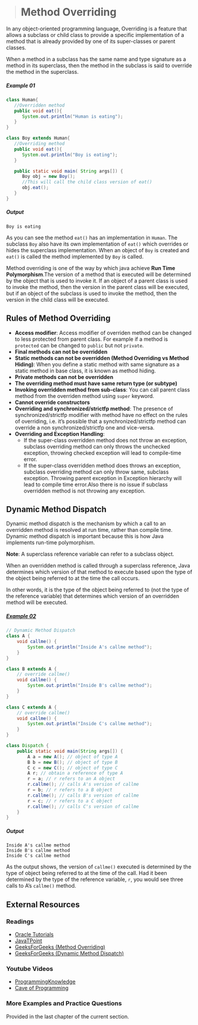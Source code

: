 ># Method Overriding

In any object-oriented programming language, Overriding is a feature that allows a subclass or child class to provide a specific implementation of a method that is already provided by one of its super-classes or parent classes.

When a method in a subclass has the same name and type signature as a method in its superclass, then the method in the subclass is said to override the method in the superclass.

##### Example 01

```java
class Human{
   //Overridden method
   public void eat(){
      System.out.println("Human is eating");
   }
}
```

```java
class Boy extends Human{
   //Overriding method
   public void eat(){
      System.out.println("Boy is eating");
   }

   public static void main( String args[]) {
      Boy obj = new Boy();
      //This will call the child class version of eat()
      obj.eat();
   }
}
```

##### Output

    Boy is eating

As you can see the method `eat()` has an implementation in `Human`. The subclass `Boy` also have its own implementation of `eat()` which overrides or hides the superclass implementation. When an object of `Boy` is created and `eat()` is called the method implemented by `Boy` is called.

Method overriding is one of the way by which java achieve __Run Time Polymorphism__.The version of a method that is executed will be determined by the object that is used to invoke it. If an object of a parent class is used to invoke the method, then the version in the parent class will be executed, but if an object of the subclass is used to invoke the method, then the version in the child class will be executed.

## Rules of Method Overriding

* __Access modifier__: Access modifier of overriden method can be changed to less protected from parent class. For example if a method is `protected` can be changed to `public` but not `private`.
* __Final methods can not be overridden__
* __Static methods can not be overridden (Method Overriding vs Method Hiding)__: When you define a static method with same signature as a static method in base class, it is known as method hiding.
* __Private methods can not be overridden__
* __The overriding method must have same return type (or subtype)__
* __Invoking overridden method from sub-class__: You can call parent class method from the overriden method using `super` keyword.
* __Cannot override constructors__
* __Overriding and synchronized/strictfp method__: The presence of synchronized/strictfp modifier with method have no effect on the rules of overriding, i.e. it’s possible that a synchronized/strictfp method can override a non synchronized/strictfp one and vice-versa.
* __Overriding and Exception Handling__:
  *  If the super-class overridden method does not throw an exception, subclass overriding method can only throws the unchecked exception, throwing checked exception will lead to compile-time error. 
  *  If the super-class overridden method does throws an exception, subclass overriding method can only throw same, subclass exception. Throwing parent exception in Exception hierarchy will lead to compile time error.Also there is no issue if subclass overridden method is not throwing any exception.

## Dynamic Method Dispatch

Dynamic method dispatch is the mechanism by which a call to an overridden method is resolved at run time, rather than compile time. Dynamic method dispatch is important because this is how Java implements run-time polymorphism.

__Note__: A superclass reference variable can refer to a subclass object.

When an overridden method is called through a superclass reference, Java determines which version of that method to execute based upon the type of the object being referred to at the time the call occurs.

In other words, it is the type of the object being referred to (not the type of the reference variable) that determines which version of an overridden method will be executed.

##### [Example 02](../20-Examples/10-Inheritance/04-Method-Overriding/Example-02/)

```java
// Dynamic Method Dispatch
class A {
    void callme() {
        System.out.println("Inside A's callme method");
    }
}
```

```java
class B extends A {
    // override callme()
    void callme() {
        System.out.println("Inside B's callme method");
    }
}
```

```java
class C extends A {
    // override callme()
    void callme() {
        System.out.println("Inside C's callme method");
    }
}
```

```java
class Dispatch {
    public static void main(String args[]) {
        A a = new A(); // object of type A
        B b = new B(); // object of type B
        C c = new C(); // object of type C
        A r; // obtain a reference of type A
        r = a; // r refers to an A object
        r.callme(); // calls A's version of callme
        r = b; // r refers to a B object
        r.callme(); // calls B's version of callme
        r = c; // r refers to a C object
        r.callme(); // calls C's version of callme
    }
}
```

##### Output

    Inside A's callme method
    Inside B's callme method
    Inside C's callme method

As the output shows, the version of `callme()` executed is determined by the type of object being referred to at the time of the call. Had it been determined by the type of the reference variable, `r`, you would see three calls to A’s `callme()` method.

## External Resources

### Readings

* [Oracle Tutorials](https://docs.oracle.com/javase/tutorial/java/IandI/override.html)
* [JavaTPoint](https://www.javatpoint.com/method-overriding-in-java)
* [GeeksForGeeks (Method Overriding)](https://www.geeksforgeeks.org/overriding-in-java/)
* [GeeksForGeeks (Dynamic Method Dispatch)](https://www.geeksforgeeks.org/dynamic-method-dispatch-runtime-polymorphism-java/)

### Youtube Videos

* [ProgrammingKnowledge](https://www.youtube.com/watch?v=rVSlCg2ttZ0&list=PLS1QulWo1RIbfTjQvTdj8Y6yyq4R7g-Al&index=27)
* [Cave of Programming](https://www.youtube.com/watch?v=wzW-251bGgM&list=PL9DF6E4B45C36D411&index=22)

### More Examples and Practice Questions

Provided in the last chapter of the current section.